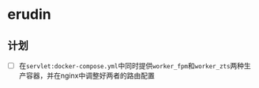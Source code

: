 # erudin

## 计划

- [ ] 在`servlet:docker-compose.yml`中同时提供`worker_fpm`和`worker_zts`两种生产容器，并在nginx中调整好两者的路由配置
